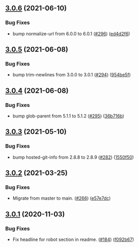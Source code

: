 ## [3.0.6](https://github.com/thenativeweb/streamtoarray/compare/3.0.5...3.0.6) (2021-06-10)


### Bug Fixes

* bump normalize-url from 6.0.0 to 6.0.1 ([#296](https://github.com/thenativeweb/streamtoarray/issues/296)) ([ed4d2f6](https://github.com/thenativeweb/streamtoarray/commit/ed4d2f6b4a97532ee87708055b075520e614342b))

## [3.0.5](https://github.com/thenativeweb/streamtoarray/compare/3.0.4...3.0.5) (2021-06-08)


### Bug Fixes

* bump trim-newlines from 3.0.0 to 3.0.1 ([#294](https://github.com/thenativeweb/streamtoarray/issues/294)) ([954be5f](https://github.com/thenativeweb/streamtoarray/commit/954be5fce26b2898c5dfd3199f2b663cf9c77e30))

## [3.0.4](https://github.com/thenativeweb/streamtoarray/compare/3.0.3...3.0.4) (2021-06-08)


### Bug Fixes

* bump glob-parent from 5.1.1 to 5.1.2 ([#295](https://github.com/thenativeweb/streamtoarray/issues/295)) ([36b716b](https://github.com/thenativeweb/streamtoarray/commit/36b716b180770f9f327550c0ec10486fe930394f))

## [3.0.3](https://github.com/thenativeweb/streamtoarray/compare/3.0.2...3.0.3) (2021-05-10)


### Bug Fixes

* bump hosted-git-info from 2.8.8 to 2.8.9 ([#282](https://github.com/thenativeweb/streamtoarray/issues/282)) ([1550f50](https://github.com/thenativeweb/streamtoarray/commit/1550f50c46f498a3bf1581ebc1746ac3a8c3a4d8))

## [3.0.2](https://github.com/thenativeweb/streamtoarray/compare/3.0.1...3.0.2) (2021-03-25)


### Bug Fixes

* Migrate from master to main. ([#266](https://github.com/thenativeweb/streamtoarray/issues/266)) ([e57e7dc](https://github.com/thenativeweb/streamtoarray/commit/e57e7dc730fa6d4c6e9b8db3e357e4e51c040ee0))

## [3.0.1](https://github.com/thenativeweb/streamtoarray/compare/3.0.0...3.0.1) (2020-11-03)


### Bug Fixes

* Fix headline for robot section in readme. ([#184](https://github.com/thenativeweb/streamtoarray/issues/184)) ([f092b67](https://github.com/thenativeweb/streamtoarray/commit/f092b67f55466228d1054fc98cfd2f04e8cb8289))
